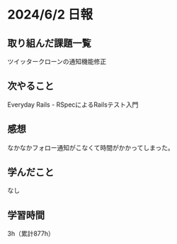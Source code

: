 # 2024/6/2 日報
## 取り組んだ課題一覧
ツイッタークローンの通知機能修正

## 次やること
Everyday Rails - RSpecによるRailsテスト入門

## 感想
なかなかフォロー通知がこなくて時間がかかってしまった。

## 学んだこと
なし

## 学習時間
3h（累計877h）
